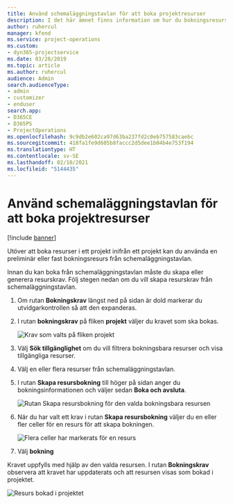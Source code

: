 ```yaml
---
title: Använd schemaläggningstavlan för att boka projektresurser
description: I det här ämnet finns information om hur du bokningsresurser.
author: ruhercul
manager: kfend
ms.service: project-operations
ms.custom:
- dyn365-projectservice
ms.date: 03/28/2019
ms.topic: article
ms.author: ruhercul
audience: Admin
search.audienceType:
- admin
- customizer
- enduser
search.app:
- D365CE
- D365PS
- ProjectOperations
ms.openlocfilehash: 9c9db2e602ca97d63ba237fd2c0eb757583caebc
ms.sourcegitcommit: 418fa1fe9d605b8faccc2d5dee1b04b4e753f194
ms.translationtype: HT
ms.contentlocale: sv-SE
ms.lasthandoff: 02/10/2021
ms.locfileid: "5144435"
---
```

# <a name="use-the-schedule-board-to-book-project-resources"></a>Använd schemaläggningstavlan för att boka projektresurser

[!include [banner](../includes/psa-now-project-operations.md)]

Utöver att boka resurser i ett projekt inifrån ett projekt kan du använda en preliminär eller fast bokningsresurs från schemaläggningstavlan.

Innan du kan boka från schemaläggningstavlan måste du skapa eller generera resurskrav. Följ stegen nedan om du vill skapa resurskrav från schemaläggningstavlan.

1. Om rutan **Bokningskrav** längst ned på sidan är dold markerar du utvidgarkontrollen så att den expanderas.
2. I rutan **bokningskrav** på fliken **projekt** väljer du kravet som ska bokas.

    ![Krav som valts på fliken projekt](media/Resource-Management-image73.png)

3. Välj **Sök tillgänglighet** om du vill filtrera bokningsbara resurser och visa tillgängliga resurser. 
4. Välj en eller flera resurser från schemaläggningstavlan. 
5. I rutan **Skapa resursbokning** till höger på sidan anger du bokningsinformationen och väljer sedan **Boka och avsluta**.

    ![Rutan Skapa resursbokning för den valda bokningsbara resursen](media/Resource-Management-image74.png)

6. När du har valt ett krav i rutan **Skapa resursbokning** väljer du en eller fler celler för en resurs för att skapa bokningen.

    ![Flera celler har markerats för en resurs](media/Resource-Management-image75.png)

7. Välj **bokning**

Kravet uppfylls med hjälp av den valda resursen. I rutan **Bokningskrav** observera att kravet har uppdaterats och att resursen visas som bokad i projektet.

![Resurs bokad i projektet](media/Resource-Management-image76.png)
